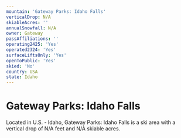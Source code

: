 ```yaml
---
mountain: 'Gateway Parks: Idaho Falls'
verticalDrop: N/A
skiableAcres: ''
annualSnowfall: N/A
owner: Gateway
passAffiliations: ''
operating2425: 'Yes'
operated2324: 'Yes'
surfaceLiftsOnly: 'Yes'
openToPublic: 'Yes'
skied: 'No'
country: USA
state: Idaho
---
```


# Gateway Parks: Idaho Falls

Located in U.S. - Idaho, Gateway Parks: Idaho Falls is a ski area with a vertical drop of N/A feet and N/A skiable acres.
